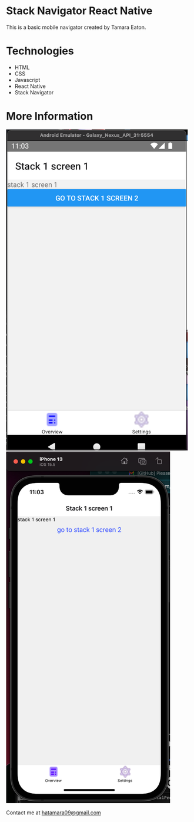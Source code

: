 # Stack Navigator React Native

This is a basic mobile navigator created by Tamara Eaton.

# Technologies

- HTML
- CSS
- Javascript
- React Native
- Stack Navigator

# More Information

![Alt text](AppExampleAndroid.png?raw=true 'Android Example')
![Alt text](AppExampleIOS.png?raw=true 'IOS Example')

Contact me at hatamara09@gmail.com
